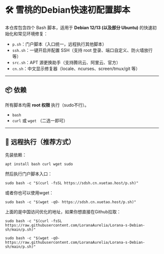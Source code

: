 
# 🛠 雪桃的Debian快速初配置脚本

本仓库包含四个 Bash 脚本，适用于 **Debian 12/13 (以及部分 Ubuntu)** 的快速初始化和常见环境修复：

* `p.sh`：门户脚本（入口统一，远程执行其他脚本）
* `ssh.sh`：一键开启并配置 SSH（支持 root 登录、端口自定义、防火墙放行等）
* `src.sh`：APT 源更换助手（支持腾讯云、阿里云、官方）
* `cn.sh`：中文显示修复器（locale、ncurses、screen/tmux/git 等）

---

## 📦 依赖

所有脚本均需 **root 权限** 执行（sudo不行）。

* `bash`
* `curl` 或 `wget` （二选一即可）

---

## 🚀 远程执行（推荐方式）

先装依赖：
```
apt install bash curl wget sudo
```
然后执行门户脚本入口：
```
sudo bash -c "$(curl -fsSL https://sdsh.cn.xuetao.host/p.sh)"
```
或者你也可以使用wget：
```
sudo bash -c "$(wget -qO- https://sdsh.cn.xuetao.host/p.sh)"
```
上面的是中国访问优化的地址，如果你想直接在Github拉取：

```
sudo bash -c "$(curl -fsSL https://raw.githubusercontent.com/LoranaAurelia/Lorana-s-Debian-sh/main/p.sh)"
```
```
sudo bash -c "$(wget -qO- https://raw.githubusercontent.com/LoranaAurelia/Lorana-s-Debian-sh/main/p.sh)"
```
